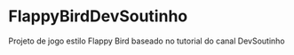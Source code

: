 # FlappyBirdDevSoutinho
Projeto de jogo estilo Flappy Bird baseado no tutorial do canal DevSoutinho
